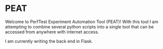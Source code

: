 # PEAT

Welcome to PerfTest Experiment Automation Tool (PEAT)! With this tool I am attempting to combine several python scripts into a single tool that can be accessed from anywhere with internet access.

I am currently writing the back end in Flask.